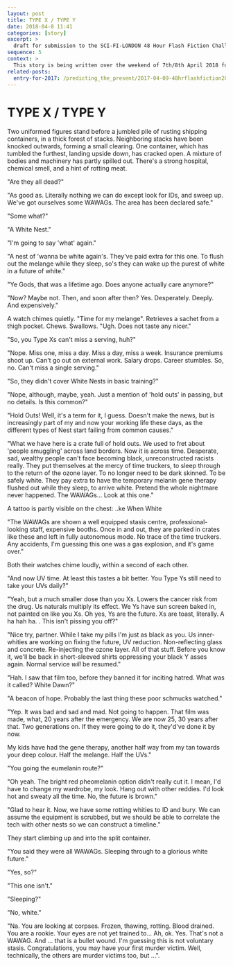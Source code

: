 ```yaml
---
layout: post
title: TYPE X / TYPE Y
date: 2018-04-8 11:41
categories: [story]
excerpt: >
  draft for submission to the SCI-FI-LONDON 48 Hour Flash Fiction Challenge 2018
sequence: 5
context: >
  This story is being written over the weekend of 7th/8th April 2018 for the [@scifilondon](https://twitter.com/scifilondon) [#SFL48hrFlash](https://twitter.com/hashtag/SFL48hrFlash) [Fiction challenge](http://48hour.sci-fi-london.com/challenge/48-hour-flash-fiction-2018), with (in my case) a specified title, "TYPE X / TYPE Y", including dialogue, "Ye Gods, that was a lifetime ago. Does anyone actually care anymore?", some optional science, "Chameleon DNA allows drugs to be developed to change skin colour", and up to 2K words.
related-posts:
  entry-for-2017: /predicting_the_present/2017-04-09-48hrflashfiction2017-several-days
---
```

# TYPE X / TYPE Y

Two uniformed figures stand before a jumbled pile of rusting shipping containers, in a thick forest of stacks. Neighboring stacks have been knocked outwards, forming a small clearing. One container, which has tumbled the furthest, landing upside down, has cracked open. A mixture of bodies and machinery has partly spilled out. There's a strong hospital, chemical smell, and a hint of rotting meat.

"Are they all dead?"

"As good as. Literally nothing we can do except look for IDs, and sweep up. We've got ourselves some WAWAGs. The area has been declared safe."

"Some what?"

"A White Nest."

"I'm going to say 'what' again."

"A nest of 'wanna be white again's. They've paid extra for this one. To flush out the melange while they sleep, so's they can wake up the purest of white in a future of white."

"Ye Gods, that was a lifetime ago. Does anyone actually care anymore?"

"Now? Maybe not. Then, and soon after then? Yes. Desperately. Deeply. And expensively."

A watch chimes quietly. "Time for my melange". Retrieves a sachet from a thigh pocket. Chews. Swallows. "Ugh. Does not taste any nicer."

"So, you Type Xs can't miss a serving, huh?"

"Nope. Miss one, miss a day. Miss a day, miss a week. Insurance premiums shoot up. Can't go out on external work. Salary drops. Career stumbles. So, no. Can't miss a single serving."

"So, they didn't cover White Nests in basic training?"

"Nope, although, maybe, yeah. Just a mention of 'hold outs' in passing, but no details. Is this common?"

"Hold Outs! Well, it's a term for it, I guess. Doesn't make the news, but is increasingly part of my and now your working life these days, as the different types of Nest start failing from common causes."

"What we have here is a crate full of hold outs. We used to fret about 'people smuggling' across land borders. Now it is across time. Desperate, sad, wealthy people can't face becoming black, unreconstructed racists really. They put themselves at the mercy of time truckers, to sleep through to the return of the ozone layer. To no longer need to be dark skinned. To be safely white. They pay extra to have the temporary melanin gene therapy flushed out while they sleep, to arrive white. Pretend the whole nightmare never happened. The WAWAGs... Look at this one."

A tattoo is partly visible on the chest: ..ke When White

"The WAWAGs are shown a well equipped stasis centre, professional-looking staff, expensive booths. Once in and out, they are parked in crates like these and left in fully autonomous mode. No trace of the time truckers. Any accidents, I'm guessing this one was a gas explosion, and it's game over."

Both their watches chime loudly, within a second of each other.

"And now UV time. At least this tastes a bit better. You Type Ys still need to take your UVs daily?"

"Yeah, but a much smaller dose than you Xs. Lowers the cancer risk from the drug. Us naturals multiply its effect. We Ys have sun screen baked in, not painted on like you Xs. Oh yes, Ys are the future. Xs are toast, literally. A ha hah ha. <Cough>. This isn't pissing you off?"

"Nice try, partner. While I take my pills I'm just as black as you. Us inner-whities are working on fixing the future, UV reduction. Non-reflecting glass and concrete. Re-injecting the ozone layer. All of that stuff. Before you know it, we'll be back in short-sleeved shirts oppressing your black Y asses again. Normal service *will* be resumed."

"Hah. I saw that film too, before they banned it for inciting hatred. What was it called? White Dawn?"

"A beacon of hope. Probably the last thing these poor schmucks watched."

"Yep. It was bad and sad and mad. Not going to happen. That film was made, what, 20 years after the emergency. We are now 25, 30 years after that. Two generations on. If they were going to do it, they'd've done it by now.

My kids have had the gene therapy, another half way from my tan towards your deep colour. Half the melange. Half the UVs."

"You going the eumelanin route?"

"Oh yeah. The bright red pheomelanin option didn't really cut it. I mean, I'd have to change my wardrobe, my look. Hang out with other reddies. I'd look hot and sweaty all the time. No, the future is brown."

"Glad to hear it. Now, we have some rotting whities to ID and bury. We can assume the equipment is scrubbed, but we should be able to correlate the tech with other nests so we can construct a timeline."  

They start climbing up and into the split container.

"You said they were all WAWAGs. Sleeping through to a glorious white future."

"Yes, so?"

"This one isn't."

"Sleeping?"

"No, white."

"Na. You are looking at corpses. Frozen, thawing, rotting. Blood drained. You are a rookie. Your eyes are not yet trained to... Ah, ok. Yes. That's not a WAWAG. And ... that is a bullet wound. I'm guessing this is not voluntary stasis. Congratulations, you may have your first murder victim. Well, technically, the others are murder victims too, but ...".
